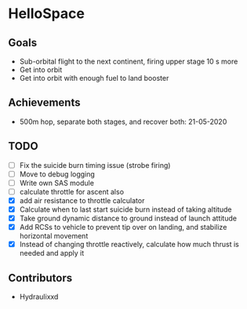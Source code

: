 # HelloSpace

## Goals
* Sub-orbital flight to the next continent, firing upper stage 10 s more
* Get into orbit
* Get into orbit with enough fuel to land booster

## Achievements
* 500m hop, separate both stages, and recover both: 21-05-2020

## TODO
- [ ] Fix the suicide burn timing issue (strobe firing)
- [ ] Move to debug logging
- [ ] Write own SAS module
- [ ] calculate throttle for ascent also
- [x] add air resistance to throttle calculator
- [x] Calculate when to last start suicide burn instead of taking altitude
- [x] Take ground dynamic distance to ground instead of launch attitude
- [x] Add RCSs to vehicle to prevent tip over on landing, and stabilize horizontal movement
- [x] Instead of changing throttle reactively, calculate how much thrust is needed and apply it

## Contributors
* Hydraulixxd
